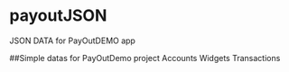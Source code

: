# payoutJSON
JSON DATA for PayOutDEMO app

##Simple datas for PayOutDemo project
Accounts
Widgets
Transactions
